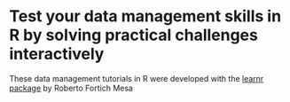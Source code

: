 # Test your data management skills in R by solving practical challenges interactively
These data management tutorials in R were developed with the [learnr package](https://rstudio.github.io/learnr/) by Roberto Fortich Mesa
